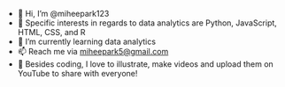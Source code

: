- 👋 Hi, I’m @miheepark123
- 👀 Specific interests in regards to data analytics are Python, JavaScript, HTML, CSS, and R 
- 🌱 I’m currently learning data analytics 
- 📫 Reach me via miheepark5@gmail.com 
- 🤩 Besides coding, I love to illustrate, make videos and upload them on YouTube to share with everyone! 
<!---
miheepark123/miheepark123 is a ✨ special ✨ repository because its `README.md` (this file) appears on your GitHub profile.
You can click the Preview link to take a look at your changes.
--->
